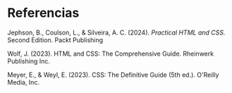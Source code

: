 # Referencias

Jephson, B., Coulson, L., & Silveira, A. C. (2024). *Practical HTML and CSS.* Second Edition. Packt Publishing

Wolf, J. (2023). HTML and CSS: The Comprehensive Guide. Rheinwerk Publishing Inc.

Meyer, E., & Weyl, E. (2023). CSS: The Definitive Guide (5th ed.). O'Reilly Media, Inc.

